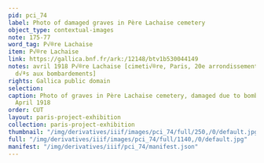 ```yaml
---
pid: pci_74
label: Photo of damaged graves in Père Lachaise cemetery
object_type: contextual-images
note: 175-77
word_tag: P√®re Lachaise
item: P√®re Lachaise
link: https://gallica.bnf.fr/ark:/12148/btv1b530044149
notes: avril 1918 P√®re Lachaise [cimeti√®re, Paris, 20e arrondissement, d√©g√¢ts
  d√ªs aux bombardements]
rights: Gallica public domain
selection: 
caption: Photo of graves in Père Lachaise cemetery, damaged due to bombardments, from
  April 1918
order: CUT
layout: paris-project-exhibition
collection: paris-project-exhibition
thumbnail: "/img/derivatives/iiif/images/pci_74/full/250,/0/default.jpg"
full: "/img/derivatives/iiif/images/pci_74/full/1140,/0/default.jpg"
manifest: "/img/derivatives/iiif/pci_74/manifest.json"
---
```

